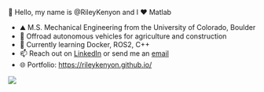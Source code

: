👋 Hello, my name is @RileyKenyon and I ❤️ Matlab
- ⛰️ M.S. Mechanical Engineering from the University of Colorado, Boulder 
- 🚜 Offroad autonomous vehicles for agriculture and construction 
- 🐳 Currently learning Docker, ROS2, C++
- 📫 Reach out on [LinkedIn](https://www.linkedin.com/in/riley-kenyon/) or send me an [email](mailto:riley.kenyon@colorado.edu)
- 🌐 Portfolio: https://rileykenyon.github.io/

[<img src="https://www.codewars.com/users/RileyKenyon/badges/large">](<https://www.codewars.com/users/RileyKenyon/badges/large>)

<!---
RileyKenyon/RileyKenyon is a ✨ special ✨ repository because its `README.md` (this file) appears on your GitHub profile.
You can click the Preview link to take a look at your changes.
--->
